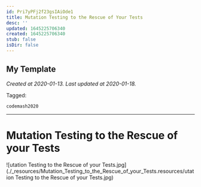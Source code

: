 ```yaml
---
id: Pri7yPFj2f23gsIAiOde1
title: Mutation Testing to the Rescue of Your Tests
desc: ''
updated: 1645225706340
created: 1645225706340
stub: false
isDir: false
---
```

My Template
---

_Created at 2020-01-13._
_Last updated at 2020-01-18._



Tagged: 
```
codemash2020
```


---

# Mutation Testing to the Rescue of your Tests


![utation Testing to the Rescue of your Tests.jpg](./_resources/Mutation_Testing_to_the_Rescue_of_your_Tests.resources/utation Testing to the Rescue of your Tests.jpg)

